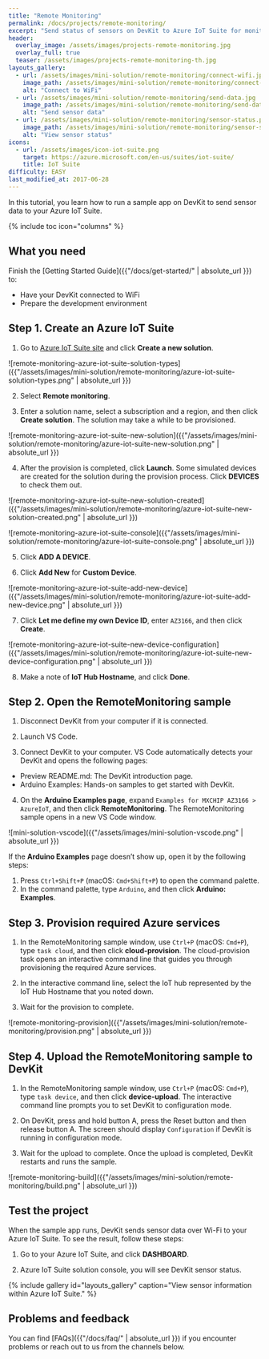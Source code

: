 ```yaml
---
title: "Remote Monitoring"
permalink: /docs/projects/remote-monitoring/
excerpt: "Send status of sensors on DevKit to Azure IoT Suite for monitoring."
header:
  overlay_image: /assets/images/projects-remote-monitoring.jpg
  overlay_full: true
  teaser: /assets/images/projects-remote-monitoring-th.jpg
layouts_gallery:
  - url: /assets/images/mini-solution/remote-monitoring/connect-wifi.jpg
    image_path: /assets/images/mini-solution/remote-monitoring/connect-wifi.jpg
    alt: "Connect to WiFi"
  - url: /assets/images/mini-solution/remote-monitoring/send-data.jpg
    image_path: /assets/images/mini-solution/remote-monitoring/send-data.jpg
    alt: "Send sensor data"
  - url: /assets/images/mini-solution/remote-monitoring/sensor-status.png
    image_path: /assets/images/mini-solution/remote-monitoring/sensor-status.png
    alt: "View sensor status"
icons:
  - url: /assets/images/icon-iot-suite.png
    target: https://azure.microsoft.com/en-us/suites/iot-suite/
    title: IoT Suite
difficulty: EASY
last_modified_at: 2017-06-28
---
```


In this tutorial, you learn how to run a sample app on DevKit to send sensor data to your Azure IoT Suite.

{% include toc icon="columns" %}

## What you need

Finish the [Getting Started Guide]({{"/docs/get-started/" | absolute_url }}) to:

* Have your DevKit connected to WiFi
* Prepare the development environment

## Step 1. Create an Azure IoT Suite

1. Go to [Azure IoT Suite site](https://www.azureiotsuite.com/) and click **Create a new solution**.

![remote-monitoring-azure-iot-suite-solution-types]({{"/assets/images/mini-solution/remote-monitoring/azure-iot-suite-solution-types.png" | absolute_url }})

2. Select **Remote monitoring**.

3. Enter a solution name, select a subscription and a region, and then click **Create solution**. The solution may take a while to be provisioned.

![remote-monitoring-azure-iot-suite-new-solution]({{"/assets/images/mini-solution/remote-monitoring/azure-iot-suite-new-solution.png" | absolute_url }})

4. After the provision is completed, click **Launch**. Some simulated devices are created for the solution during the provision process. Click **DEVICES** to check them out.

![remote-monitoring-azure-iot-suite-new-solution-created]({{"/assets/images/mini-solution/remote-monitoring/azure-iot-suite-new-solution-created.png" | absolute_url }})

![remote-monitoring-azure-iot-suite-console]({{"/assets/images/mini-solution/remote-monitoring/azure-iot-suite-console.png" | absolute_url }})

5. Click **ADD A DEVICE**.

6. Click **Add New** for **Custom Device**.

![remote-monitoring-azure-iot-suite-add-new-device]({{"/assets/images/mini-solution/remote-monitoring/azure-iot-suite-add-new-device.png" | absolute_url }})

7. Click **Let me define my own Device ID**, enter `AZ3166`, and then click **Create**.

![remote-monitoring-azure-iot-suite-new-device-configuration]({{"/assets/images/mini-solution/remote-monitoring/azure-iot-suite-new-device-configuration.png" | absolute_url }})

8. Make a note of **IoT Hub Hostname**, and click **Done**.

## Step 2. Open the RemoteMonitoring sample

1. Disconnect DevKit from your computer if it is connected.

2. Launch VS Code.

3. Connect DevKit to your computer. VS Code automatically detects your DevKit and opens the following pages:
  * Preview README.md: The DevKit introduction page.
  * Arduino Examples: Hands-on samples to get started with DevKit.

4. On the **Arduino Examples page**, expand `Examples for MXCHIP AZ3166 > AzureIoT`, and then click **RemoteMonitoring**. The RemoteMonitoring sample opens in a new VS Code window.

![mini-solution-vscode]({{"/assets/images/mini-solution-vscode.png" | absolute_url }})

If the **Arduino Examples** page doesn’t show up, open it by the following steps:

1. Press `Ctrl+Shift+P` (macOS: `Cmd+Shift+P`) to open the command palette.
2. In the command palette, type `Arduino`, and then click **Arduino: Examples**.

## Step 3. Provision required Azure services

1. In the RemoteMonitoring sample window, use `Ctrl+P` (macOS: `Cmd+P`), type `task cloud`, and then click **cloud-provision**.
The cloud-provision task opens an interactive command line that guides you through provisioning the required Azure services.

2. In the interactive command line, select the IoT hub represented by the IoT Hub Hostname that you noted down.

3. Wait for the provision to complete.

![remote-monitoring-provision]({{"/assets/images/mini-solution/remote-monitoring/provision.png" | absolute_url }})

## Step 4. Upload the RemoteMonitoring sample to DevKit

1. In the RemoteMonitoring sample window, use `Ctrl+P` (macOS: `Cmd+P`), type `task device`, and then click **device-upload**. The interactive command line prompts you to set DevKit to configuration mode.

2. On DevKit, press and hold button A, press the Reset button and then release button A.
The screen should display `Configuration` if DevKit is running in configuration mode.

3. Wait for the upload to complete.
Once the upload is completed, DevKit restarts and runs the sample.

![remote-monitoring-build]({{"/assets/images/mini-solution/remote-monitoring/build.png" | absolute_url }})

## Test the project

When the sample app runs, DevKit sends sensor data over Wi-Fi to your Azure IoT Suite. To see the result, follow these steps:

1. Go to your Azure IoT Suite, and click **DASHBOARD**.

2. Azure IoT Suite solution console, you will see DevKit sensor status.

{% include gallery id="layouts_gallery" caption="View sensor information within Azure IoT Suite." %}

## Problems and feedback

You can find [FAQs]({{"/docs/faq/" | absolute_url }}) if you encounter problems or reach out to us from the channels below.
